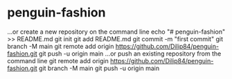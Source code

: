 # penguin-fashion
…or create a new repository on the command line
echo "# penguin-fashion" >> README.md
git init
git add README.md
git commit -m "first commit"
git branch -M main
git remote add origin https://github.com/Dilip84/penguin-fashion.git
git push -u origin main
…or push an existing repository from the command line
git remote add origin https://github.com/Dilip84/penguin-fashion.git
git branch -M main
git push -u origin main